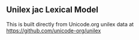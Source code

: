 Unilex jac Lexical Model
----------------------

This is built directly from Unicode.org unilex data at
https://github.com/unicode-org/unilex
